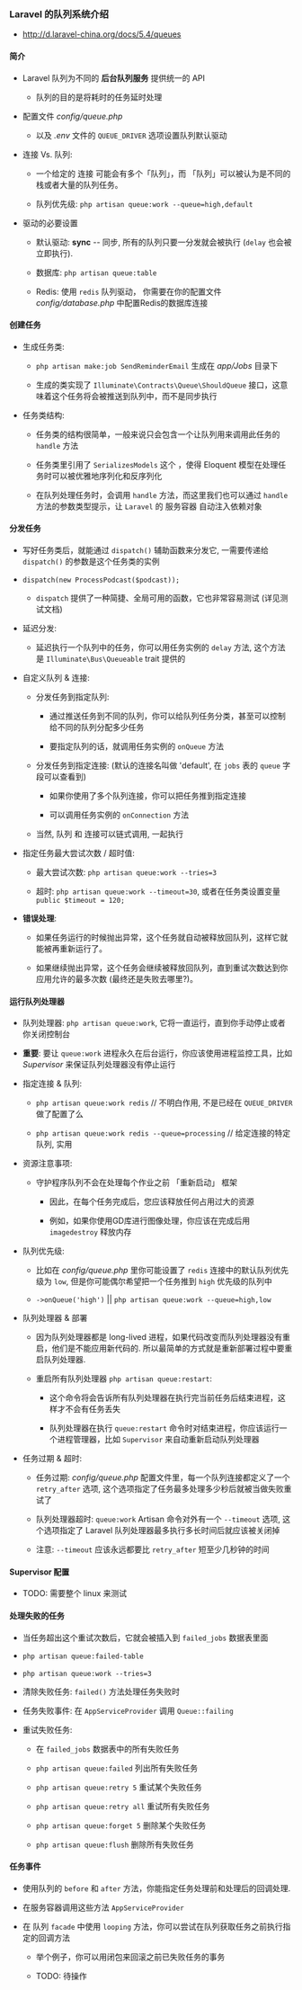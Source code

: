 ### Laravel 的队列系统介绍
* http://d.laravel-china.org/docs/5.4/queues


#### 简介
* Laravel 队列为不同的 **后台队列服务** 提供统一的 API
    * 队列的目的是将耗时的任务延时处理

* 配置文件 *config/queue.php*
    * 以及 *.env* 文件的 `QUEUE_DRIVER` 选项设置队列默认驱动

* 连接 Vs. 队列:
    * 一个给定的 连接 可能会有多个「队列」，而 「队列」可以被认为是不同的栈或者大量的队列任务。

    * 队列优先级: `php artisan queue:work --queue=high,default`

* 驱动的必要设置
    * 默认驱动: **sync** -- 同步, 所有的队列只要一分发就会被执行 (`delay` 也会被立即执行).

    * 数据库: `php artisan queue:table`

    * Redis: 使用 `redis` 队列驱动， 你需要在你的配置文件 *config/database.php* 中配置Redis的数据库连接


#### 创建任务
* 生成任务类:
    * `php artisan make:job SendReminderEmail` 生成在 *app/Jobs* 目录下

    * 生成的类实现了 `Illuminate\Contracts\Queue\ShouldQueue` 接口，这意味着这个任务将会被推送到队列中，而不是同步执行

* 任务类结构:
    * 任务类的结构很简单，一般来说只会包含一个让队列用来调用此任务的 `handle` 方法

    * 任务类里引用了 `SerializesModels` 这个 ，使得 Eloquent 模型在处理任务时可以被优雅地序列化和反序列化

    * 在队列处理任务时，会调用 `handle` 方法，而这里我们也可以通过 `handle` 方法的参数类型提示，让 `Laravel` 的 服务容器 自动注入依赖对象


#### 分发任务
* 写好任务类后，就能通过 `dispatch()` 辅助函数来分发它, 一需要传递给 `dispatch()` 的参数是这个任务类的实例

* `dispatch(new ProcessPodcast($podcast));`
    * `dispatch` 提供了一种简捷、全局可用的函数，它也非常容易测试 (详见测试文档)

* 延迟分发:
    * 延迟执行一个队列中的任务，你可以用任务实例的 `delay` 方法, 这个方法是 `Illuminate\Bus\Queueable` trait 提供的

* 自定义队列 & 连接:
    * 分发任务到指定队列:   
        * 通过推送任务到不同的队列，你可以给队列任务分类，甚至可以控制给不同的队列分配多少任务

        * 要指定队列的话，就调用任务实例的 `onQueue` 方法

    * 分发任务到指定连接: (默认的连接名叫做 'default', 在 `jobs` 表的 `queue` 字段可以查看到)
        * 如果你使用了多个队列连接，你可以把任务推到指定连接

        * 可以调用任务实例的 `onConnection` 方法

    * 当然, 队列 和 连接可以链式调用, 一起执行

* 指定任务最大尝试次数 / 超时值:
    * 最大尝试次数: `php artisan queue:work --tries=3`

    * 超时: `php artisan queue:work --timeout=30`, 或者在任务类设置变量 `public $timeout = 120;`

* **错误处理**:
    * 如果任务运行的时候抛出异常，这个任务就自动被释放回队列，这样它就能被再重新运行了。

    * 如果继续抛出异常，这个任务会继续被释放回队列，直到重试次数达到你应用允许的最多次数 (最终还是失败去哪里?)。


#### 运行队列处理器
* 队列处理器: `php artisan queue:work`, 它将一直运行，直到你手动停止或者你关闭控制台

* **重要**: 要让 `queue:work` 进程永久在后台运行，你应该使用进程监控工具，比如 *Supervisor* 来保证队列处理器没有停止运行

* 指定连接 & 队列:
    * `php artisan queue:work redis` // 不明白作用, 不是已经在 `QUEUE_DRIVER` 做了配置了么

    * `php artisan queue:work redis --queue=processing` // 给定连接的特定队列, 实用

* 资源注意事项:
    * 守护程序队列不会在处理每个作业之前 「重新启动」 框架
        * 因此，在每个任务完成后，您应该释放任何占用过大的资源

        * 例如，如果你使用GD库进行图像处理，你应该在完成后用 `imagedestroy` 释放内存

* 队列优先级:
    * 比如在 *config/queue.php* 里你可能设置了 `redis` 连接中的默认队列优先级为 `low`, 但是你可能偶尔希望把一个任务推到 `high` 优先级的队列中

    * `->onQueue('high')` || `php artisan queue:work --queue=high,low`

* 队列处理器 & 部署
    * 因为队列处理器都是 long-lived 进程，如果代码改变而队列处理器没有重启，他们是不能应用新代码的. 所以最简单的方式就是重新部署过程中要重启队列处理器.

    * 重启所有队列处理器 `php artisan queue:restart`:
        * 这个命令将会告诉所有队列处理器在执行完当前任务后结束进程，这样才不会有任务丢失

        * 队列处理器在执行 `queue:restart` 命令时对结束进程，你应该运行一个进程管理器，比如 `Supervisor` 来自动重新启动队列处理器

* 任务过期 & 超时:
    * 任务过期: *config/queue.php* 配置文件里，每一个队列连接都定义了一个 `retry_after` 选项, 这个选项指定了任务最多处理多少秒后就被当做失败重试了

    * 队列处理器超时: `queue:work` Artisan 命令对外有一个 `--timeout` 选项, 这个选项指定了 Laravel 队列处理器最多执行多长时间后就应该被关闭掉

    * 注意: `--timeout` 应该永远都要比 `retry_after` 短至少几秒钟的时间


#### Supervisor 配置
* TODO: 需要整个 linux 来测试


#### 处理失败的任务
* 当任务超出这个重试次数后，它就会被插入到 `failed_jobs` 数据表里面

* `php artisan queue:failed-table`

* `php artisan queue:work --tries=3`

* 清除失败任务: `failed()` 方法处理任务失败时

* 任务失败事件: 在 `AppServiceProvider` 调用 `Queue::failing`

* 重试失败任务:
    * 在 `failed_jobs` 数据表中的所有失败任务

    * `php artisan queue:failed` 列出所有失败任务

    * `php artisan queue:retry 5` 重试某个失败任务

    * `php artisan queue:retry all` 重试所有失败任务

    * `php artisan queue:forget 5` 删除某个失败任务

    * `php artisan queue:flush` 删除所有失败任务


#### 任务事件
* 使用队列的 `before` 和 `after` 方法，你能指定任务处理前和处理后的回调处理.

* 在服务容器调用这些方法 `AppServiceProvider`

* 在 队列 `facade` 中使用 `looping` 方法，你可以尝试在队列获取任务之前执行指定的回调方法
    * 举个例子，你可以用闭包来回滚之前已失败任务的事务

    * TODO: 待操作
